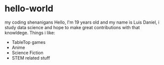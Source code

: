 # hello-world
my coding shenanigans
Hello, I'm 19 years old and my name is Luis Daniel, i study data science and hope to make great contributions with that knowldege.
Things i like:
- TableTop games
- Anime
- Science Fiction
- STEM related stuff
